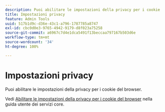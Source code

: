 ```yaml
---
description: Puoi abilitare le impostazioni della privacy per i cookie del browser.
title: Impostazioni privacy
feature: Admin Tools
uuid: 517b1d9c-d36e-43c1-a796-1787785a8747
exl-id: cbc0d0e3-9765-4942-9179-d8f023a75258
source-git-commit: a6967c7d4e1dca5491f13beccaa797167b503d6e
workflow-type: tm+mt
source-wordcount: '34'
ht-degree: 100%

---
```


# Impostazioni privacy

Puoi abilitare le impostazioni della privacy per i cookie del browser.

Vedi [Abilitare le impostazioni della privacy per i cookie del browser](https://experienceleague.adobe.com/docs/core-services/interface/ec-cookies/browser-cookie-settings.html?lang=it) nella guida utente dei servizi core.
